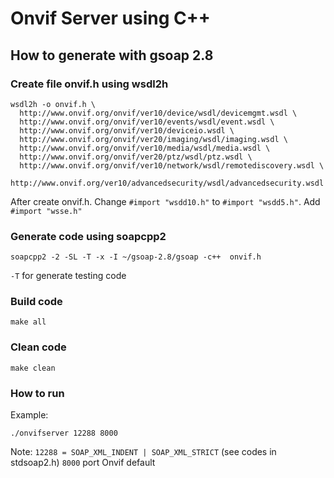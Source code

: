 # Onvif Server using C++

## How to generate with gsoap 2.8

### Create file onvif.h using wsdl2h
```
wsdl2h -o onvif.h \
  http://www.onvif.org/onvif/ver10/device/wsdl/devicemgmt.wsdl \
  http://www.onvif.org/onvif/ver10/events/wsdl/event.wsdl \
  http://www.onvif.org/onvif/ver10/deviceio.wsdl \
  http://www.onvif.org/onvif/ver20/imaging/wsdl/imaging.wsdl \
  http://www.onvif.org/onvif/ver10/media/wsdl/media.wsdl \
  http://www.onvif.org/onvif/ver20/ptz/wsdl/ptz.wsdl \
  http://www.onvif.org/onvif/ver10/network/wsdl/remotediscovery.wsdl \
  http://www.onvif.org/ver10/advancedsecurity/wsdl/advancedsecurity.wsdl
```
After create onvif.h. Change `#import "wsdd10.h"` to `#import "wsdd5.h"`. Add `#import "wsse.h"`

### Generate code using soapcpp2
```
soapcpp2 -2 -SL -T -x -I ~/gsoap-2.8/gsoap -c++  onvif.h
```
`-T` for generate testing code


### Build code
```
make all
```

### Clean code
```
make clean
```

### How to run
Example:
```
./onvifserver 12288 8000
```
Note:
`12288 = SOAP_XML_INDENT | SOAP_XML_STRICT` (see codes in stdsoap2.h)
`8000` port Onvif default 